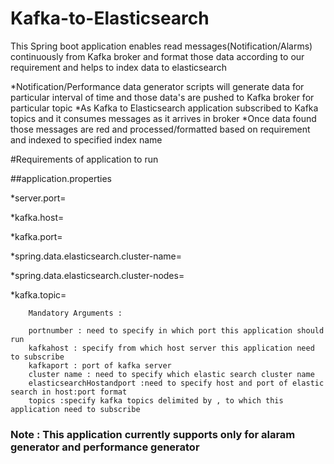 # Kafka-to-Elasticsearch

This Spring boot application enables read messages(Notification/Alarms) continuously from Kafka broker  and format those data according to our requirement and helps to index data to elasticsearch

*Notification/Performance data generator scripts will generate data for particular interval of time and those data's are pushed to Kafka broker for particular topic 
*As Kafka to Elasticsearch application subscribed to Kafka topics and it consumes messages as it arrives in broker
*Once data found those messages are red and processed/formatted based on requirement and indexed to specified index name

#Requirements of application to run

##application.properties

*server.port=<portnumber>

*kafka.host=<kafkahost>

*kafka.port=<kafkaport>

*spring.data.elasticsearch.cluster-name=<cluster name>

*spring.data.elasticsearch.cluster-nodes=<elasticsearchHostandport>

*kafka.topic=<topics>

```
	Mandatory Arguments : 
	
	portnumber : need to specify in which port this application should run
	kafkahost : specify from which host server this application need to subscribe
	kafkaport : port of kafka server
	cluster name : need to specify which elastic search cluster name
	elasticsearchHostandport :need to specify host and port of elastic search in host:port format
	topics :specify kafka topics delimited by , to which this application need to subscribe
```

### Note : This application currently supports only for alaram generator and performance generator
